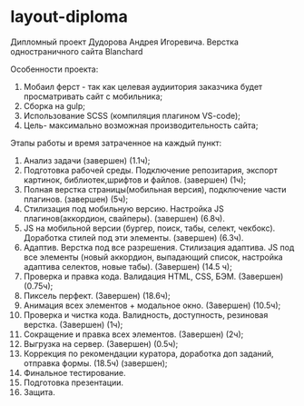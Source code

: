 # layout-diploma
Дипломный проект Дудорова Андрея Игоревича. Верстка одностраничного сайта Blanchard

Особенности проекта:

1. Мобаил ферст - так как целевая аудиитория заказчика будет просматривать сайт с мобильника;
2. Сборка на gulp;
3. Использование SCSS (компиляция плагином  VS-code);
4. Цель- максимально возможная производительность сайта;

Этапы работы и время затраченное на каждый пункт:

1. Анализ задачи (завершен) (1.1ч);
2. Подготовка рабочей среды. Подключение репозитария, экспорт картинок, библиотек,шрифтов и файлов. (завершен) (1ч);
3. Полная верстка страницы(мобильная версия), подключение части плагинов. (завершен) (5ч);
4. Стилизация под мобильную версию. Настройка JS плагинов(аккордион, свайперы). (завершен) (6.8ч).
5. JS на мобильной версии (бургер, поиск, табы, селект, чекбокс). Доработка стилей под эти элементы. (завершен) (6.3ч).
6. Адаптив. Верстка под все разрешения. Стилизация адаптива. JS под все элементы (новый аккордион, выпадающий список, настройка адаптива селектов, новые табы). (Завершен) (14.5 ч);
7. Проверка и правка кода. Валидация HTML, CSS, БЭМ. (Завершен) (0.75ч);
8. Пиксель перфект. (Завершен) (18.6ч);
9. Анимация всех элементов + модальное окно. (Завершен) (10.5ч);
10. Проверка и чистка кода. Валидность, доступность, резиновая верстка. (Завершен) (1ч);
11. Сокращение и правка всех элементов. (Завершен) (2ч);
12. Выгрузка на сервер. (Завершен) (0.5ч);
13. Коррекция по рекомендации куратора, доработка доп заданий, отправка формы. (18.5ч) (завершен);
14. Финальное тестирование.
15. Подготовка презентации.
16. Защита.
